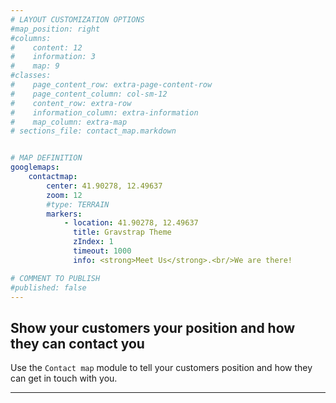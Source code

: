 ```yaml
---
# LAYOUT CUSTOMIZATION OPTIONS
#map_position: right
#columns:
#    content: 12
#    information: 3
#    map: 9
#classes:
#    page_content_row: extra-page-content-row
#    page_content_column: col-sm-12
#    content_row: extra-row
#    information_column: extra-information
#    map_column: extra-map
# sections_file: contact_map.markdown


# MAP DEFINITION
googlemaps:
    contactmap:
        center: 41.90278, 12.49637
        zoom: 12
        #type: TERRAIN
        markers:
            - location: 41.90278, 12.49637
              title: Gravstrap Theme
              zIndex: 1
              timeout: 1000
              info: <strong>Meet Us</strong>.<br/>We are there!

# COMMENT TO PUBLISH
#published: false
---
```


## Show your customers your position and how they can contact you
Use the `Contact map` module to tell your customers position and how they can get in touch with you.

___
